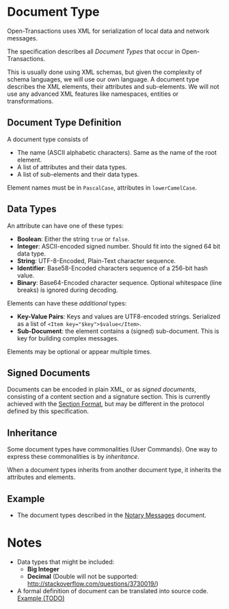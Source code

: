 # Document Type

Open-Transactions uses XML for serialization of local data and network messages.

The specification describes all _Document Types_ that occur in
Open-Transactions.

This is usually done using XML schemas, but given the complexity of schema
languages, we will use our own language. A document type describes the XML
elements, their attributes and sub-elements. We will not use any advanced XML
features like namespaces, entities or transformations.

## Document Type Definition

A document type consists of

* The name (ASCII alphabetic characters). Same as the name of the root element.
* A list of attributes and their data types.
* A list of sub-elements and their data types.

Element names must be in `PascalCase`, attributes in `lowerCamelCase`.

## Data Types

An attribute can have one of these types:

* **Boolean**: Either the string `true` or `false`.
* **Integer**: ASCII-encoded signed number. Should fit into the signed 64 bit
    data type.
* **String**: UTF-8-Encoded, Plain-Text character sequence.
* **Identifier**: Base58-Encoded characters sequence of a 256-bit hash value.
* **Binary**: Base64-Encoded character sequence. Optional whitespace
    (line breaks) is ignored during decoding.

Elements can have these *additional* types:

* **Key-Value Pairs**: Keys and values are UTF8-encoded strings. Serialized as
  a list of `<Item key="$key">$value</Item>`.
* **Sub-Document**: the element contains a (signed) sub-document. This is key
  for building complex messages.

Elements may be optional or appear multiple times.


## Signed Documents

Documents can be encoded in plain XML, or as *signed documents*, consisting of a
content section and a signature section. This is currently achieved with the
[Section Format](SectionFormat.md), but may be different in the protocol defined
by this specification.

## Inheritance

Some document types have commonalities (User Commands). One way to express these
commonalities is by _inheritance_.

When a document types inherits from another document type, it inherits the
attributes and elements.

## Example

* The document types described in the [Notary Messages](NotaryMessages.md)
  document.

# Notes

* Data types that might be included:
   * **Big Integer**
   * **Decimal** (Double will not be
       supported: http://stackoverflow.com/questions/3730019/)
* A formal definition of document can be translated into source code.
  [Example (TODO)](CodeFromSpecification.md)
